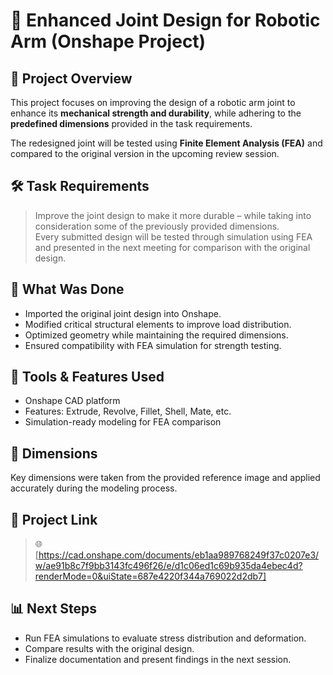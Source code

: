 # 🔩 Enhanced Joint Design for Robotic Arm (Onshape Project)

## 📌 Project Overview

This project focuses on improving the design of a robotic arm joint to enhance its **mechanical strength and durability**, while adhering to the **predefined dimensions** provided in the task requirements.

The redesigned joint will be tested using **Finite Element Analysis (FEA)** and compared to the original version in the upcoming review session.

## 🛠️ Task Requirements

> Improve the joint design to make it more durable – while taking into consideration some of the previously provided dimensions.  
> Every submitted design will be tested through simulation using FEA and presented in the next meeting for comparison with the original design.

## 🧩 What Was Done

- Imported the original joint design into Onshape.
- Modified critical structural elements to improve load distribution.
- Optimized geometry while maintaining the required dimensions.
- Ensured compatibility with FEA simulation for strength testing.

## 🧪 Tools & Features Used

- Onshape CAD platform  
- Features: Extrude, Revolve, Fillet, Shell, Mate, etc.  
- Simulation-ready modeling for FEA comparison

## 📐 Dimensions

Key dimensions were taken from the provided reference image and applied accurately during the modeling process.


## 🔗 Project Link

> 🌐 [https://cad.onshape.com/documents/eb1aa989768249f37c0207e3/w/ae91b8c7f9bb3143fc496f26/e/d1c06ed1c69b935da4ebec4d?renderMode=0&uiState=687e4220f344a769022d2db7]

## 📊 Next Steps

- Run FEA simulations to evaluate stress distribution and deformation.
- Compare results with the original design.
- Finalize documentation and present findings in the next session.

